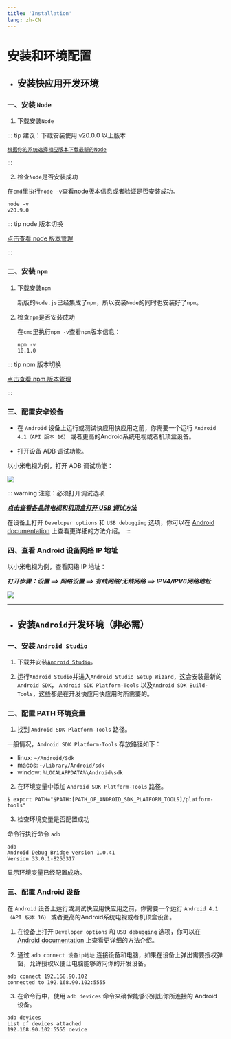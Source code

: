 ```yaml
---
title: 'Installation'
lang: zh-CN
---
```


# 安装和环境配置

* ## 安装快应用开发环境

### 一、安装 `Node`

1. 下载安装`Node`

::: tip 建议：下载安装使用 v20.0.0 以上版本

[`根据你的系统选择相应版本下载最新的Node`](https://nodejs.org/en/)

:::

2. 检查`Node`是否安装成功

在`cmd`里执行`node -v`查看node版本信息或者验证是否安装成功。

  ```shell
  node -v
  v20.9.0
  ```

::: tip node 版本切换

[点击查看 node 版本管理](/zh-CN/guide/node/install)

:::

### 二、安装 `npm`

1. 下载安装`npm`

   新版的`Node.js`已经集成了`npm`，所以安装`Node`的同时也安装好了`npm`。

2. 检查`npm`是否安装成功

   在`cmd`里执行`npm -v`查看`npm`版本信息：

    ```shell
    npm -v
    10.1.0
    ```

::: tip npm 版本切换

[点击查看 npm 版本管理](/zh-CN/guide/npm/install)

:::

### 三、配置安卓设备

* 在 `Android` 设备上运行或测试快应用快应用之前，你需要一个运行 `Android 4.1（API 版本 16）` 或者更高的Android系统电视或者机顶盒设备。

* 打开设备 ADB 调试功能。

以小米电视为例，打开 ADB 调试功能：

<img src="/guide/basic/device_usb_debug.png" />


::: warning 注意：必须打开调试选项

***[点击查看各品牌电视和机顶盒打开 USB 调试方法](/zh-CN/guide/basic/appendix#二、各品牌机顶盒打开USB调试方法)***

在设备上打开 `Developer options` 和 `USB debugging`
选项，你可以在 [Android documentation](https://developer.android.google.cn/studio/debug/dev-options) 上查看更详细的方法介绍。
:::

### 四、查看 Android 设备网络 IP 地址

以小米电视为例，查看网络 IP 地址：

***打开步骤：设置 ==>  网络设置 ==>  有线网络/无线网络 ==>  IPV4/IPV6网络地址***


<img src="/guide/basic/device_ip_address.png" />

-----------------------------------

* ## 安装`Android`开发环境（非必需）

### 一、安装 `Android Studio`

1. 下载并安装[`Android Studio`](https://developer.android.google.cn/studio)。

2. 运行`Android Studio`并进入`Android Studio Setup Wizard`，这会安装最新的`Android SDK`， `Android SDK Platform-Tools`
   以及`Android SDK Build-Tools`，这些都是在开发快应用快应用时所需要的。

### 二、配置 PATH 环境变量

1. 找到 `Android SDK Platform-Tools`  路径。

一般情况，`Android SDK Platform-Tools`   存放路径如下：

* linux: `~/Android/Sdk`
* macos: `~/Library/Android/sdk`
* window: `%LOCALAPPDATA%\Android\sdk`

2. 在环境变量中添加 `Android SDK Platform-Tools`  路径。

```shell
$ export PATH="$PATH:[PATH_OF_ANDROID_SDK_PLATFORM_TOOLS]/platform-tools"
```

3. 检查环境变量是否配置成功

命令行执行命令 `adb`

```shell
adb
Android Debug Bridge version 1.0.41
Version 33.0.1-8253317
```

显示环境变量已经配置成功。

### 三、配置 Android 设备

在 `Android` 设备上运行或测试快应用快应用之前，你需要一个运行 `Android 4.1（API 版本 16）` 或者更高的Android系统电视或者机顶盒设备。

1. 在设备上打开 `Developer options` 和 `USB debugging`
   选项，你可以在 [Android documentation](https://developer.android.google.cn/studio/debug/dev-options) 上查看更详细的方法介绍。

2. 通过 `adb connect 设备ip地址` 连接设备和电脑，如果在设备上弹出需要授权弹窗，允许授权以便让电脑能够访问你的开发设备。

```shell
adb connect 192.168.90.102
connected to 192.168.90.102:5555
```

3. 在命令行中，使用 `adb devices` 命令来确保能够识别出你所连接的 Android 设备。

```shell
adb devices
List of devices attached
192.168.90.102:5555	device
```

